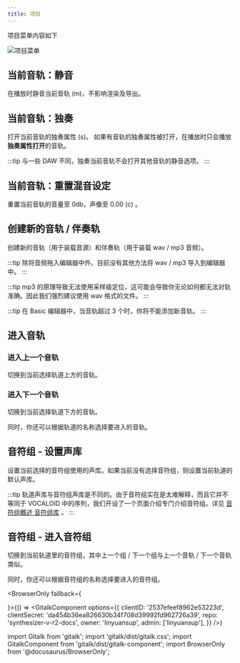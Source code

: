 ```yaml
---
title: 项目
---
```

项目菜单内容如下

![项目菜单](/docs/main_docs/menu/project/1.png)

## 当前音轨：静音

在播放时静音当前音轨 (m)，不影响渲染及导出。

## 当前音轨：独奏

打开当前音轨的独奏属性 (s)。
如果有音轨的独奏属性被打开，在播放时只会播放**独奏属性打开**的音轨。

:::tip
与一些 DAW 不同，独奏当前音轨不会打开其他音轨的静音选项。
:::

## 当前音轨：重置混音设定

重置当前音轨的音量至 0db，声像至 0.00 (c) 。

## 创建新的音轨 / 伴奏轨

创建新的音轨（用于装载音源）和伴奏轨（用于装载 wav / mp3 音频）。

:::tip
除将音频拖入编辑器中外，目前没有其他方法将 wav / mp3 导入到编辑器中。
:::

:::tip
mp3 的原理导致无法使用采样级定位，这可能会导致你无论如何都无法对轨准确。因此我们强烈建议使用 wav 格式的文件。
:::

:::tip
在 Basic 编辑器中，当音轨超过 3 个时，你将不能添加新音轨。
:::

## 进入音轨

### 进入上一个音轨

切换到当前选择轨道上方的音轨。

### 进入下一个音轨

切换到当前选择轨道下方的音轨。

同时，你还可以根据轨道的名称选择要进入的音轨。

## 音符组 - 设置声库

设置当前选择的音符组使用的声库。如果当前没有选择音符组，则设置当前轨道的默认声库。

:::tip
轨道声库与音符组声库是不同的。由于音符组实在是太难解释，而且它并不等同于 VOCALOID 中的序列，我们开设了一个页面介绍专门介绍音符组。详见 [音符组概述 音符组库](../sidebar/note_properties.md) 。
:::

## 音符组 - 进入音符组

切换到当前轨道里的音符组，其中上一个组 / 下一个组与上一个音轨 / 下一个音轨类似。

同时，你还可以根据音符组的名称选择要进入的音符组。

<BrowserOnly fallback={<div></div>}>{() => <GitalkComponent options={{
    clientID: '2537efeef8962e53223d',
    clientSecret: 'da454b36ea826630b34f708d39992fd962726a39',
    repo: 'synthesizer-v-r2-docs',
    owner: 'linyuansup',
    admin: ['linyuansup'],
    }} />}
</BrowserOnly>

import Gitalk from 'gitalk';
import 'gitalk/dist/gitalk.css';
import GitalkComponent from 'gitalk/dist/gitalk-component';
import BrowserOnly from '@docusaurus/BrowserOnly';